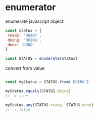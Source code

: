 # enumerator
 enumerate javascript object

 ```javascript
const status = {
  ready: 'READY',
  doing: 'DOING',
  done: 'DONE'
}

const STATUS = enumerate(status)
 ```

convert from value

```javascript

const myStatus = STATUS.from('DOING')

myStatus.equals(STATUS.doing)
// -> true

myStatus.any(STATUS.ready, STATUS.done)
// -> false
```